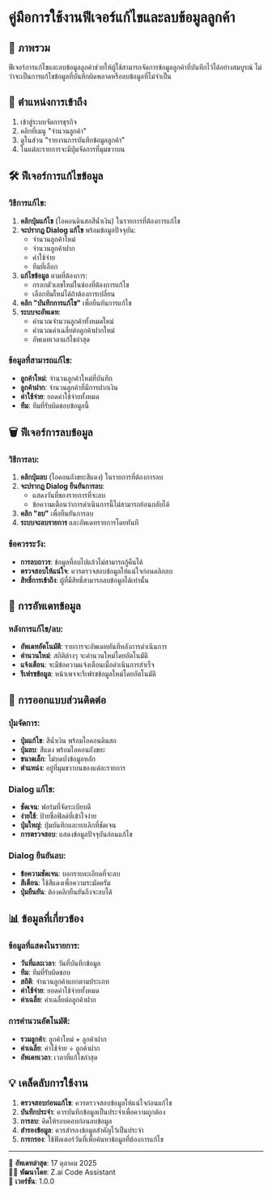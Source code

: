 # คู่มือการใช้งานฟีเจอร์แก้ไขและลบข้อมูลลูกค้า

## 🎯 ภาพรวม

ฟีเจอร์การแก้ไขและลบข้อมูลลูกค้าช่วยให้ผู้ใช้สามารถจัดการข้อมูลลูกค้าที่บันทึกไว้ได้อย่างสมบูรณ์ ไม่ว่าจะเป็นการแก้ไขข้อมูลที่บันทึกผิดพลาดหรือลบข้อมูลที่ไม่จำเป็น

## 📍 ตำแหน่งการเข้าถึง

1. เข้าสู่ระบบจัดการธุรกิจ
2. คลิกที่เมนู "จำนวนลูกค้า"
3. ดูในส่วน "รายงานการบันทึกข้อมูลลูกค้า"
4. ในแต่ละรายการจะมีปุ่มจัดการที่มุมขวาบน

## 🛠️ ฟีเจอร์การแก้ไขข้อมูล

### วิธีการแก้ไข:

1. **คลิกปุ่มแก้ไข** (ไอคอนดินสอสีน้ำเงิน) ในรายการที่ต้องการแก้ไข
2. **จะปรากฏ Dialog แก้ไข** พร้อมข้อมูลปัจจุบัน:
   - จำนวนลูกค้าใหม่
   - จำนวนลูกค้าฝาก
   - ค่าใช้จ่าย
   - ทีมที่เลือก
3. **แก้ไขข้อมูล** ตามที่ต้องการ:
   - กรอกตัวเลขใหม่ในช่องที่ต้องการแก้ไข
   - เลือกทีมใหม่ได้ถ้าต้องการเปลี่ยน
4. **คลิก "บันทึกการแก้ไข"** เพื่อยืนยันการแก้ไข
5. **ระบบจะอัพเดท**:
   - คำนวณจำนวนลูกค้าทั้งหมดใหม่
   - คำนวณค่าเฉลี่ยต่อลูกค้าฝากใหม่
   - อัพเดทเวลาแก้ไขล่าสุด

### ข้อมูลที่สามารถแก้ไข:

- **ลูกค้าใหม่**: จำนวนลูกค้าใหม่ที่บันทึก
- **ลูกค้าฝาก**: จำนวนลูกค้าที่มีการฝากเงิน
- **ค่าใช้จ่าย**: ยอดค่าใช้จ่ายทั้งหมด
- **ทีม**: ทีมที่รับผิดชอบข้อมูลนี้

## 🗑️ ฟีเจอร์การลบข้อมูล

### วิธีการลบ:

1. **คลิกปุ่มลบ** (ไอคอนถังขยะสีแดง) ในรายการที่ต้องการลบ
2. **จะปรากฏ Dialog ยืนยันการลบ**:
   - แสดงวันที่ของรายการที่จะลบ
   - ข้อความเตือนว่าการดำเนินการนี้ไม่สามารถย้อนกลับได้
3. **คลิก "ลบ"** เพื่อยืนยันการลบ
4. **ระบบจะลบรายการ** และอัพเดทรายการโดยทันที

### ข้อควรระวัง:

- **การลบถาวร**: ข้อมูลที่ลบไปแล้วไม่สามารถกู้คืนได้
- **ตรวจสอบให้แน่ใจ**: ควรตรวจสอบข้อมูลให้แน่ใจก่อนคลิกลบ
- **สิทธิ์การเข้าถึง**: ผู้ที่มีสิทธิ์สามารถลบข้อมูลได้เท่านั้น

## 🔄 การอัพเดทข้อมูล

### หลังการแก้ไข/ลบ:

- **อัพเดทอัตโนมัติ**: รายการจะอัพเดททันทีหลังการดำเนินการ
- **คำนวนใหม่**: สถิติต่างๆ จะคำนวนใหม่โดยอัตโนมัติ
- **แจ้งเตือน**: จะมีข้อความแจ้งเตือนเมื่อดำเนินการสำเร็จ
- **รีเฟรชข้อมูล**: หน้าเพจจะรีเฟรชข้อมูลใหม่โดยอัตโนมัติ

## 🎨 การออกแบบส่วนติดต่อ

### ปุ่มจัดการ:

- **ปุ่มแก้ไข**: สีน้ำเงิน พร้อมไอคอนดินสอ
- **ปุ่มลบ**: สีแดง พร้อมไอคอนถังขยะ
- **ขนาดเล็ก**: ไม่บดบังข้อมูลหลัก
- **ตำแหน่ง**: อยู่ที่มุมขวาบนของแต่ละรายการ

### Dialog แก้ไข:

- **ชัดเจน**: ฟอร์มที่จัดระเบียบดี
- **ง่ายใช้**: ป้ายชื่อฟิลด์ที่เข้าใจง่าย
- **ปุ่มใหญ่**: ปุ่มบันทึกและยกเลิกที่ชัดเจน
- **การตรวจสอบ**: แสดงข้อมูลปัจจุบันก่อนแก้ไข

### Dialog ยืนยันลบ:

- **ข้อความชัดเจน**: บอกรายละเอียดที่จะลบ
- **สีเตือน**: ใช้สีแดงเพื่อความระมัดครัม
- **ปุ่มยืนยัน**: ต้องคลิกยืนยันถึงจะลบได้

## 📊 ข้อมูลที่เกี่ยวข้อง

### ข้อมูลที่แสดงในรายการ:

- **วันที่และเวลา**: วันที่บันทึกข้อมูล
- **ทีม**: ทีมที่รับผิดชอบ
- **สถิติ**: จำนวนลูกค้าแยกตามประเภท
- **ค่าใช้จ่าย**: ยอดค่าใช้จ่ายทั้งหมด
- **ค่าเฉลี่ย**: ค่าเฉลี่ยต่อลูกค้าฝาก

### การคำนวนอัตโนมัติ:

- **รวมลูกค้า**: ลูกค้าใหม่ + ลูกค้าฝาก
- **ค่าเฉลี่ย**: ค่าใช้จ่าย ÷ ลูกค้าฝาก
- **อัพเดทเวลา**: เวลาที่แก้ไขล่าสุด

## 💡 เคล็ดลับการใช้งาน

1. **ตรวจสอบก่อนแก้ไข**: ควรตรวจสอบข้อมูลให้แน่ใจก่อนแก้ไข
2. **บันทึกประจำ**: ควรบันทึกข้อมูลเป็นประจำเพื่อความถูกต้อง
3. **การลบ**: คิดให้รอบคอบก่อนลบข้อมูล
4. **สำรองข้อมูล**: ควรสำรองข้อมูลสำคัญไว้เป็นประจำ
5. **การกรอง**: ใช้ฟิลเตอร์วันที่เพื่อค้นหาข้อมูลที่ต้องการแก้ไข

---

📅 **อัพเดทล่าสุด**: 17 ตุลาคม 2025  
👨‍💻 **พัฒนาโดย**: Z.ai Code Assistant  
🔧 **เวอร์ชัน**: 1.0.0